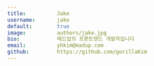 ```yaml
---
title:          Jake
username:       jake
default:        true
image:          authors/jake.jpg
bio:            매드업의 프론트엔드 개발자입니다
email:          yhkim@madup.com
github:         https://github.com/gorillaKim
---
```


